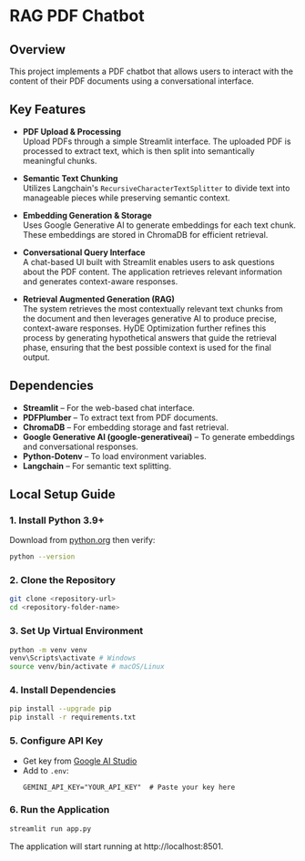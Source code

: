 # RAG PDF Chatbot

## Overview

This project implements a PDF chatbot that allows users to interact with the content of their PDF documents using a conversational interface.

## Key Features

- **PDF Upload & Processing**  
  Upload PDFs through a simple Streamlit interface. The uploaded PDF is processed to extract text, which is then split into semantically meaningful chunks.

- **Semantic Text Chunking**  
  Utilizes Langchain's `RecursiveCharacterTextSplitter` to divide text into manageable pieces while preserving semantic context.

- **Embedding Generation & Storage**  
  Uses Google Generative AI to generate embeddings for each text chunk. These embeddings are stored in ChromaDB for efficient retrieval.

- **Conversational Query Interface**  
  A chat-based UI built with Streamlit enables users to ask questions about the PDF content. The application retrieves relevant information and generates context-aware responses.

- **Retrieval Augmented Generation (RAG)**  
  The system retrieves the most contextually relevant text chunks from the document and then leverages generative AI to produce precise, context-aware responses. HyDE Optimization further refines this process by generating hypothetical answers that guide the retrieval phase, ensuring that the best possible context is used for the final output.

## Dependencies

- **Streamlit** – For the web-based chat interface.
- **PDFPlumber** – To extract text from PDF documents.
- **ChromaDB** – For embedding storage and fast retrieval.
- **Google Generative AI (google-generativeai)** – To generate embeddings and conversational responses.
- **Python-Dotenv** – To load environment variables.
- **Langchain** – For semantic text splitting.

## Local Setup Guide
### 1. **Install Python 3.9+**  
   Download from [python.org](https://www.python.org/downloads/) then verify:
   ```bash
   python --version
   ```

### 2. Clone the Repository
   ```bash
   git clone <repository-url>
   cd <repository-folder-name>
   ```

### 3. Set Up Virtual Environment
   ```bash
   python -m venv venv
   venv\Scripts\activate # Windows
   source venv/bin/activate # macOS/Linux
   ```

### 4. Install Dependencies
   ```bash
   pip install --upgrade pip
   pip install -r requirements.txt
   ```
### 5. Configure API Key 
   - Get key from [Google AI Studio](https://aistudio.google.com/app/apikey)  
   - Add to `.env`:
     ```text
     GEMINI_API_KEY="YOUR_API_KEY"  # Paste your key here
     ```
     
### 6. Run the Application
   ```bash
   streamlit run app.py
   ```
   The application will start running at http://localhost:8501.

